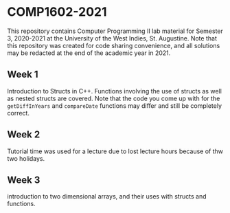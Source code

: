 # COMP1602-2021

This repository contains Computer Programming II lab material for Semester 3, 2020-2021 at the University of the West Indies, St. Augustine. Note that this repository was created for code sharing convenience, and all solutions may be redacted at the end of the academic year in 2021.

## Week 1

Introduction to Structs in C++. Functions involving the use of structs as well as nested structs are covered. Note that the code you come up with for the `getDiffInYears` and `compareDate` functions may differ and still be completely correct.

## Week 2

Tutorial time was used for a lecture due to lost lecture hours because of thw two holidays.

## Week 3

introduction to two dimensional arrays, and their uses with structs and functions.